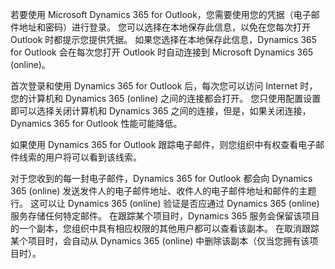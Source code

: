 若要使用 Microsoft Dynamics 365 for Outlook，您需要使用您的凭据（电子邮件地址和密码）进行登录。 您可以选择在本地保存此信息，以免在您每次打开 Outlook 时都提示您提供凭据。 如果您选择在本地保存此信息，Dynamics 365 for Outlook 会在每次您打开 Outlook 时自动连接到 Microsoft Dynamics 365 (online)。  
  
 首次登录和使用 Dynamics 365 for Outlook 后，每次您可以访问 Internet 时，您的计算机和 Dynamics 365 (online) 之间的连接都会打开。 您只使用配置设置即可以选择关闭计算机和 Dynamics 365 之间的连接，但是，如果关闭连接，Dynamics 365 for Outlook 性能可能降低。  
  
 如果使用 Dynamics 365 for Outlook 跟踪电子邮件，则您组织中有权查看电子邮件线索的用户将可以看到该线索。  
  
对于您收到的每一封电子邮件，Dynamics 365 for Outlook 都会向 Dynamics 365 (online) 发送发件人的电子邮件地址、收件人的电子邮件地址和邮件的主题行。 这可以让 Dynamics 365 (online) 验证是否应通过 Dynamics 365 (online) 服务存储任何特定邮件。 在跟踪某个项目时，Dynamics 365 服务会保留该项目的一个副本，您组织中具有相应权限的其他用户都可以查看该副本。 在取消跟踪某个项目时，会自动从 Dynamics 365 (online) 中删除该副本（仅当您拥有该项目时）。